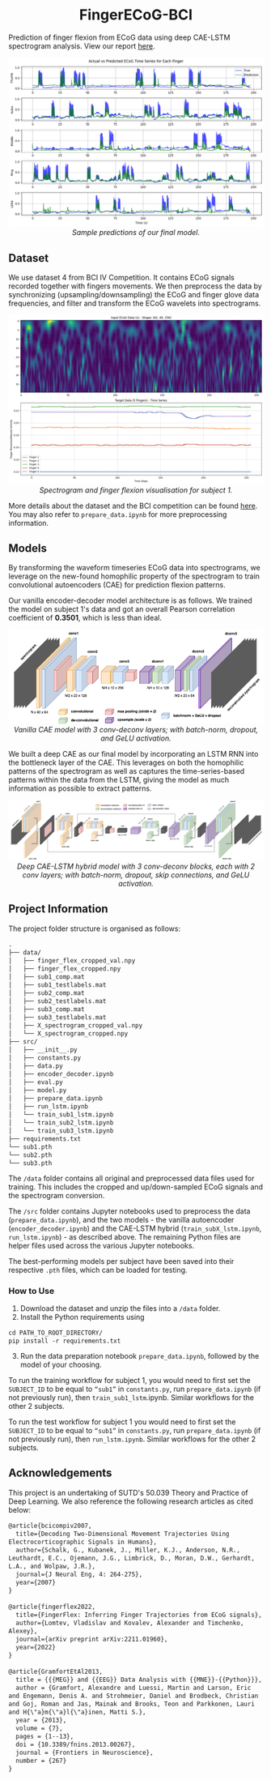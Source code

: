 <h1 align="center">FingerECoG-BCI</h1>

Prediction of finger flexion from ECoG data using deep CAE-LSTM spectrogram analysis. View our report [here](https://docs.google.com/document/d/1SsYuvWzw3CTIzsvCW63bwvC5-v-H4vgi7btYLSRzt8s/edit?usp=sharing).

<p align="center">
  <img src="assets/model-output.png" alt="Final model predictions">
  <em>Sample predictions of our final model.</em>
</p>

## Dataset

We use dataset 4 from BCI IV Competition. It contains ECoG signals recorded together with fingers movements. We then preprocess the data by synchronizing (upsampling/downsampling) the ECoG and finger glove data frequencies, and filter and transform the ECoG wavelets into spectrograms.

<p align="center">
  <img src="assets/data-visualisation.png" alt="Spectrogram and finger flexion visualisation for subject 1">
  <em>Spectrogram and finger flexion visualisation for subject 1.</em>
</p>

More details about the dataset and the BCI competition can be found [here](http://www.bbci.de/competition/iv/). You may also refer to `prepare_data.ipynb` for more preprocessing information.

## Models

By transforming the waveform timeseries ECoG data into spectrograms, we leverage on the new-found homophilic property of the spectrogram to train convolutional autoencoders (CAE) for prediction flexion patterns.

Our vanilla encoder-decoder model architecture is as follows. We trained the model on subject 1's data and got an overall Pearson correlation coefficient of **0.3501**, which is less than ideal.

<p align="center">
  <img src="assets/VanillaEncoderDecoder.png" alt="Vanilla CAE model">
  <em>Vanilla CAE model with 3 conv-deconv layers; with batch-norm, dropout, and GeLU activation.</em>
</p>

We built a deep CAE as our final model by incorporating an LSTM RNN into the bottleneck layer of the CAE. This leverages on both the homophilic patterns of the spectrogram as well as captures the time-series-based patterns within the data from the LSTM, giving the model as much information as possible to extract patterns.

<p align="center">
  <img src="assets/CAE-LSTM.png" alt="Deep CAE-LSTM model">
  <em>Deep CAE-LSTM hybrid model with 3 conv-deconv blocks, each with 2 conv layers; with batch-norm, dropout, skip connections, and GeLU activation.</em>
</p>

## Project Information

The project folder structure is organised as follows:

```text
.
├── data/
│   ├── finger_flex_cropped_val.npy
│   ├── finger_flex_cropped.npy
│   ├── sub1_comp.mat
│   ├── sub1_testlabels.mat
│   ├── sub2_comp.mat
│   ├── sub2_testlabels.mat
│   ├── sub3_comp.mat
│   ├── sub3_testlabels.mat
│   ├── X_spectrogram_cropped_val.npy
│   └── X_spectrogram_cropped.npy
├── src/
│   ├── __init__.py
│   ├── constants.py
│   ├── data.py
│   ├── encoder_decoder.ipynb
│   ├── eval.py
│   ├── model.py
│   ├── prepare_data.ipynb
│   ├── run_lstm.ipynb
│   └── train_sub1_lstm.ipynb
│   └── train_sub2_lstm.ipynb
│   └── train_sub3_lstm.ipynb
├── requirements.txt
└── sub1.pth
└── sub2.pth
└── sub3.pth
```

The `/data` folder contains all original and preprocessed data files used for training. This includes the cropped and up/down-sampled ECoG signals and the spectrogram conversion.

The `/src` folder contains Jupyter notebooks used to preprocess the data (`prepare_data.ipynb`), and the two models - the vanilla autoencoder (`encoder_decoder.ipynb`) and the CAE-LSTM hybrid (`train_subX_lstm.ipynb`, `run_lstm.ipynb`) - as described above. The remaining Python files are helper files used across the various Jupyter notebooks.

The best-performing models per subject have been saved into their respective `.pth` files, which can be loaded for testing.

### How to Use

1. Download the dataset and unzip the files into a `/data` folder.
2. Install the Python requirements using

```shell
cd PATH_TO_ROOT_DIRECTORY/
pip install -r requirements.txt
```

3. Run the data preparation notebook `prepare_data.ipynb`, followed by the model of your choosing.

To run the training workflow for subject 1, you would need to first set the `SUBJECT_ID` to be equal to `“sub1”` in `constants.py`, run `prepare_data.ipynb` (if not previously run), then `train_sub1_lstm`.ipynb. Similar workflows for the other 2 subjects.

To run the test workflow for subject 1 you would need to first set the `SUBJECT_ID` to be equal to `“sub1”` in `constants.py`, run `prepare_data.ipynb` (if not previously run), then `run_lstm.ipynb`. Similar workflows for the other 2 subjects.

## Acknowledgements

This project is an undertaking of SUTD's 50.039 Theory and Practice of Deep Learning. We also reference the following research articles as cited below:

```
@article{bcicompiv2007,
  title={Decoding Two-Dimensional Movement Trajectories Using Electrocorticographic Signals in Humans},
  author={Schalk, G., Kubanek, J., Miller, K.J., Anderson, N.R., Leuthardt, E.C., Ojemann, J.G., Limbrick, D., Moran, D.W., Gerhardt, L.A., and Wolpaw, J.R.},
  journal={J Neural Eng, 4: 264-275},
  year={2007}
}

@article{fingerflex2022,
  title={FingerFlex: Inferring Finger Trajectories from ECoG signals},
  author={Lomtev, Vladislav and Kovalev, Alexander and Timchenko, Alexey},
  journal={arXiv preprint arXiv:2211.01960},
  year={2022}
}

@article{GramfortEtAl2013,
  title = {{{MEG}} and {{EEG}} Data Analysis with {{MNE}}-{{Python}}},
  author = {Gramfort, Alexandre and Luessi, Martin and Larson, Eric and Engemann, Denis A. and Strohmeier, Daniel and Brodbeck, Christian and Goj, Roman and Jas, Mainak and Brooks, Teon and Parkkonen, Lauri and H{\"a}m{\"a}l{\"a}inen, Matti S.},
  year = {2013},
  volume = {7},
  pages = {1--13},
  doi = {10.3389/fnins.2013.00267},
  journal = {Frontiers in Neuroscience},
  number = {267}
}
```
